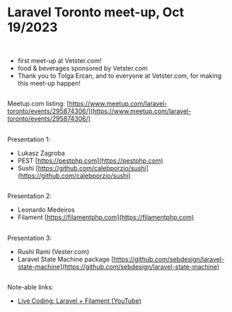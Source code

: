 # Laravel Toronto meet-up, Oct 19/2023
<br>

- first meet-up at Vetster.com!
- food & beverages sponsored by Vetster.com
- Thank you to Tolga Ercan, and to everyone at Vetster.com, for making this meet-up happen!

##
Meetup.com listing: [https://www.meetup.com/laravel-toronto/events/295874306/](https://www.meetup.com/laravel-toronto/events/295874306/)

##
Presentation 1:
- Lukasz Zagroba
- PEST [https://pestphp.com](https://pestphp.com)
- Sushi [https://github.com/calebporzio/sushi](https://github.com/calebporzio/sushi)

## 
Presentation 2:
- Leonardo Medeiros
- Filament [https://filamentphp.com](https://filamentphp.com)

##
Presentation 3:
- Rushi Rami (Vester.com)
- Laravel State Machine package [https://github.com/sebdesign/laravel-state-machine](https://github.com/sebdesign/laravel-state-machine)

##
Note-able links:
- [Live Coding: Laravel + Filament (YouTube)](https://www.youtube.com/watch?v=3gKjnFTE3Fs)
